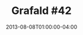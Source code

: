 ---
title: "Grafald #42"
type: "image"
date: 2013-08-08T01:00:00-04:00
draft: false
categories: ["Projects"]
image_path: "../img/2013/42.png"
alt_text: ""
is_subpage: true
---